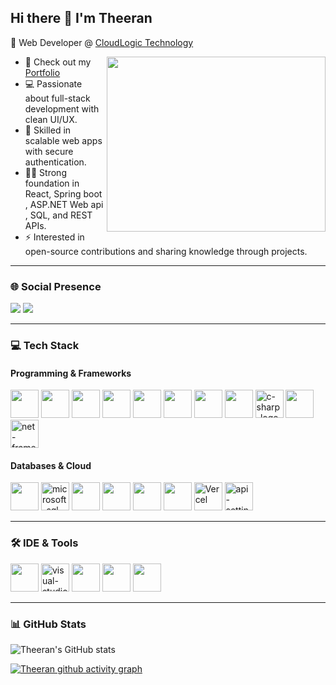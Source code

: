 ## Hi there 👋 I'm Theeran  

🚀 Web Developer @ [CloudLogic Technology](https://www.cloudlogic.in)  

<img align="right" width="350" height="280" src="https://media.tenor.com/UrnPTaqPEzkAAAAd/developer.gif">

- 🔭 Check out my [Portfolio](https://theeran-portfolio.web.app/)
-  💻  Passionate about full-stack development with clean UI/UX.
-  🤹 Skilled in scalable web apps with secure authentication.
-  🧑‍💻 Strong foundation in React, Spring boot , ASP.NET Web api , SQL, and REST APIs.
- ⚡ Interested in open-source contributions and sharing knowledge through projects.  

---

### 🌐 Social Presence  
[<img src="https://img.shields.io/badge/LinkedIn-0077B5?style=for-the-badge&logo=linkedin&logoColor=white" />](https://www.linkedin.com/in/theeran-a-/)
[<img src="https://img.shields.io/badge/Instagram-d62976?style=for-the-badge&logo=instagram&logoColor=white" />](https://www.instagram.com/itz__me__theeran/)  

---

### 💻 Tech Stack  

#### Programming & Frameworks  
<p align="left">
  <img height="45" src="https://img.icons8.com/color/48/000000/html-5.png"/> 
  <img height="45" src="https://img.icons8.com/color/48/000000/css3.png"/> 
  <img height="45" src="https://img.icons8.com/color/48/000000/sass.png"/> 
  <img height="45" src="https://img.icons8.com/color/48/000000/bootstrap.png"/>
  <img height="45" src="https://img.icons8.com/color/48/000000/javascript.png"/> 
  <img height="45" src="https://www.nicepng.com/png/full/274-2741839_jquery-jquery-logo-transparent-background.png"/> 
  <img height="45" src="https://img.icons8.com/color/48/000000/react-native.png"/> 
  <img height="45" src="https://img.icons8.com/color/48/000000/java-coffee-cup-logo.png"/> 
  <img height="45" src="https://img.icons8.com/color/48/c-sharp-logo.png" alt="c-sharp-logo"/>
  <img height="45" src="https://img.icons8.com/color/48/000000/spring-logo.png"/> 
  <img height="45" src="https://img.icons8.com/color/48/net-framework.png" alt="net-framework"/>
</p>

#### Databases & Cloud  
<p align="left">
  <img height="45" src="https://img.icons8.com/color/48/000000/mysql-logo.png"/> 
  <img height="45" src="https://img.icons8.com/color/48/microsoft-sql-server.png" alt="microsoft-sql-server"/>
  <img height="45" src="https://img.icons8.com/color/48/000000/google-firebase-console.png"/> 
  <img height="45" src="https://cdn.freebiesupply.com/logos/large/2x/netlify-logo-png-transparent.png"/> 
  <img height="45" src="https://zohowebstatic.com/sites/default/files/ogimage/catalyst-logo.png"/> 
  <img height="45" src="https://cdn.sanity.io/images/34ent8ly/production/ec37a3660704e1fa2b4246c9a01ab34e145194ad-824x824.png" />
  <img height="45" src="https://pipedream.com/s.v0/app_XaLh2x/logo/orig" alt="Vercel" />
  <img height="45" src="https://img.icons8.com/ultraviolet/40/api-settings.png" alt="api-settings"/>
</p>

---

### 🛠 IDE & Tools  
<p align="left">
  <img height="45" src="https://img.icons8.com/color/48/000000/visual-studio-code-2019.png"/> 
  <img height="45" src="https://img.icons8.com/color/48/visual-studio--v2.png" alt="visual-studio--v2"/>
  <img height="45" src="https://img.icons8.com/officel/480/null/java-eclipse.png"/> 
  <img height="45" src="https://img.icons8.com/color/48/000000/git.png"/> 
  <img height="45" src="https://img.icons8.com/color/48/000000/figma--v1.png"/>  
</p>

---

### 📊 GitHub Stats
![Theeran's GitHub stats](https://github-readme-stats.vercel.app/api?username=Theeran05&theme=dark&show_icons=true&hide=issues,contribs)  


[![Theeran github activity graph](https://github-readme-activity-graph.vercel.app/graph?username=Theeran05&bg_color=000000&color=ffffff&line=04ff00&point=ffffff&area=true&hide_border=true)](https://github.com/ashutosh00710/github-readme-activity-graph)  

